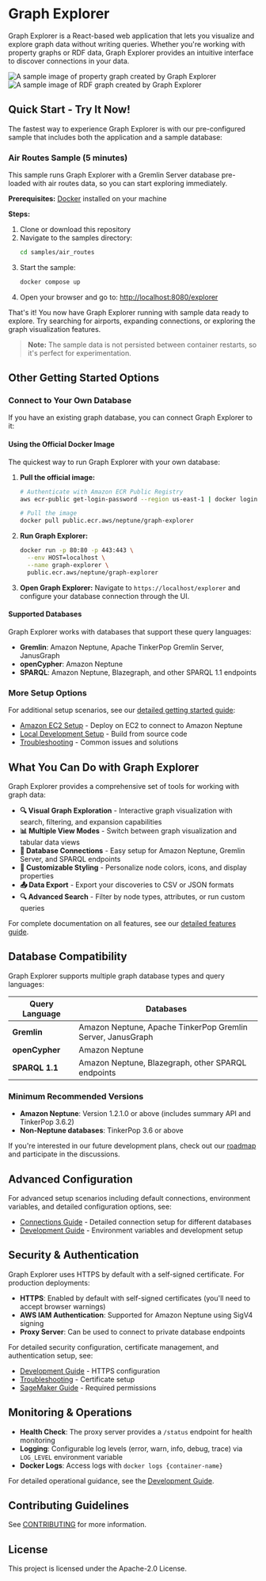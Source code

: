 # Graph Explorer

Graph Explorer is a React-based web application that lets you visualize and
explore graph data without writing queries. Whether you're working with property
graphs or RDF data, Graph Explorer provides an intuitive interface to discover
connections in your data.

![A sample image of property graph created by Graph Explorer](./images/LPGIMDb.png)
![A sample image of RDF graph created by Graph Explorer](./images/RDFEPL.png)

## Quick Start - Try It Now!

The fastest way to experience Graph Explorer is with our pre-configured sample
that includes both the application and a sample database:

### Air Routes Sample (5 minutes)

This sample runs Graph Explorer with a Gremlin Server database pre-loaded with
air routes data, so you can start exploring immediately.

**Prerequisites:** [Docker](https://docs.docker.com/get-docker/) installed on
your machine

**Steps:**

1. Clone or download this repository
2. Navigate to the samples directory:
   ```bash
   cd samples/air_routes
   ```
3. Start the sample:
   ```bash
   docker compose up
   ```
4. Open your browser and go to:
   [http://localhost:8080/explorer](http://localhost:8080/explorer)

That's it! You now have Graph Explorer running with sample data ready to
explore. Try searching for airports, expanding connections, or exploring the
graph visualization features.

> **Note:** The sample data is not persisted between container restarts, so it's
> perfect for experimentation.

## Other Getting Started Options

### Connect to Your Own Database

If you have an existing graph database, you can connect Graph Explorer to it:

#### Using the Official Docker Image

The quickest way to run Graph Explorer with your own database:

1. **Pull the official image:**

   ```bash
   # Authenticate with Amazon ECR Public Registry
   aws ecr-public get-login-password --region us-east-1 | docker login --username AWS --password-stdin public.ecr.aws

   # Pull the image
   docker pull public.ecr.aws/neptune/graph-explorer
   ```

2. **Run Graph Explorer:**

   ```bash
   docker run -p 80:80 -p 443:443 \
     --env HOST=localhost \
     --name graph-explorer \
     public.ecr.aws/neptune/graph-explorer
   ```

3. **Open Graph Explorer:** Navigate to `https://localhost/explorer` and
   configure your database connection through the UI.

#### Supported Databases

Graph Explorer works with databases that support these query languages:

- **Gremlin**: Amazon Neptune, Apache TinkerPop Gremlin Server, JanusGraph
- **openCypher**: Amazon Neptune
- **SPARQL**: Amazon Neptune, Blazegraph, and other SPARQL 1.1 endpoints

### More Setup Options

For additional setup scenarios, see our
[detailed getting started guide](./additionaldocs/getting-started/README.md):

- [Amazon EC2 Setup](./additionaldocs/getting-started/README.md#amazon-ec2-setup) -
  Deploy on EC2 to connect to Amazon Neptune
- [Local Development Setup](./additionaldocs/getting-started/README.md#local-development-setup) -
  Build from source code
- [Troubleshooting](./additionaldocs/troubleshooting.md) - Common issues and
  solutions

## What You Can Do with Graph Explorer

Graph Explorer provides a comprehensive set of tools for working with graph
data:

- **🔍 Visual Graph Exploration** - Interactive graph visualization with search,
  filtering, and expansion capabilities
- **📊 Multiple View Modes** - Switch between graph visualization and tabular
  data views
- **🔌 Database Connections** - Easy setup for Amazon Neptune, Gremlin Server,
  and SPARQL endpoints
- **🎨 Customizable Styling** - Personalize node colors, icons, and display
  properties
- **📤 Data Export** - Export your discoveries to CSV or JSON formats
- **🔍 Advanced Search** - Filter by node types, attributes, or run custom
  queries

For complete documentation on all features, see our
[detailed features guide](./additionaldocs/features/README.md).

## Database Compatibility

Graph Explorer supports multiple graph database types and query languages:

| Query Language | Databases                                                   |
| -------------- | ----------------------------------------------------------- |
| **Gremlin**    | Amazon Neptune, Apache TinkerPop Gremlin Server, JanusGraph |
| **openCypher** | Amazon Neptune                                              |
| **SPARQL 1.1** | Amazon Neptune, Blazegraph, other SPARQL endpoints          |

### Minimum Recommended Versions

- **Amazon Neptune**: Version 1.2.1.0 or above (includes summary API and
  TinkerPop 3.6.2)
- **Non-Neptune databases**: TinkerPop 3.6 or above

If you're interested in our future development plans, check out our
[roadmap](./ROADMAP.md) and participate in the discussions.

## Advanced Configuration

For advanced setup scenarios including default connections, environment
variables, and detailed configuration options, see:

- [Connections Guide](./additionaldocs/connections.md) - Detailed connection
  setup for different databases
- [Development Guide](./additionaldocs/development.md) - Environment variables
  and development setup

## Security & Authentication

Graph Explorer uses HTTPS by default with a self-signed certificate. For
production deployments:

- **HTTPS**: Enabled by default with self-signed certificates (you'll need to
  accept browser warnings)
- **AWS IAM Authentication**: Supported for Amazon Neptune using SigV4 signing
- **Proxy Server**: Can be used to connect to private database endpoints

For detailed security configuration, certificate management, and authentication
setup, see:

- [Development Guide](./additionaldocs/development.md#environment-variables) -
  HTTPS configuration
- [Troubleshooting](./additionaldocs/troubleshooting.md#https-connections) -
  Certificate setup
- [SageMaker Guide](./additionaldocs/sagemaker/README.md#minimum-database-permissions) -
  Required permissions

## Monitoring & Operations

- **Health Check**: The proxy server provides a `/status` endpoint for health
  monitoring
- **Logging**: Configurable log levels (error, warn, info, debug, trace) via
  `LOG_LEVEL` environment variable
- **Docker Logs**: Access logs with `docker logs {container-name}`

For detailed operational guidance, see the
[Development Guide](./additionaldocs/development.md).

## Contributing Guidelines

See [CONTRIBUTING](./CONTRIBUTING.md) for more information.

## License

This project is licensed under the Apache-2.0 License.
